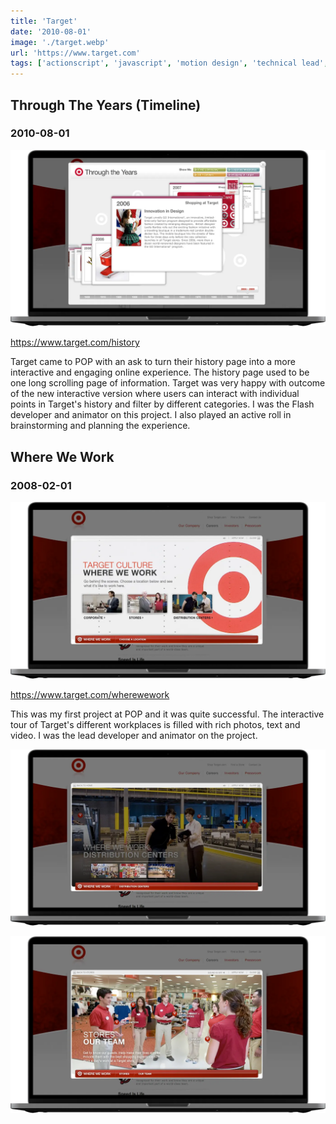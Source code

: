 ```yaml
---
title: 'Target'
date: '2010-08-01'
image: './target.webp'
url: 'https://www.target.com'
tags: ['actionscript', 'javascript', 'motion design', 'technical lead', 'xml']
---
```


## Through The Years (Timeline)

### 2010-08-01

![Target Timeline Interface](./target-timeline.webp)

https://www.target.com/history

Target came to POP with an ask to turn their history page into a more interactive and engaging online experience. The history page used to be one long scrolling page of information. Target was very happy with outcome of the new interactive version where users can interact with individual points in Target's history and filter by different categories. I was the Flash developer and animator on this project. I also played an active roll in brainstorming and planning the experience.

## Where We Work

### 2008-02-01

![Target Timeline Interface](./target-where-we-work-1.webp)

https://www.target.com/wherewework

This was my first project at POP and it was quite successful. The interactive tour of Target's different workplaces is filled with rich photos, text and video. I was the lead developer and animator on the project.

![Target Timeline Interface](./target-where-we-work-2.webp)

![Target Timeline Interface](./target-where-we-work-3.webp)
